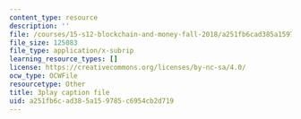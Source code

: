 ```yaml
---
content_type: resource
description: ''
file: /courses/15-s12-blockchain-and-money-fall-2018/a251fb6cad385a159785c6954cb2d719_Ycy0Dy-B1c.vtt
file_size: 125083
file_type: application/x-subrip
learning_resource_types: []
license: https://creativecommons.org/licenses/by-nc-sa/4.0/
ocw_type: OCWFile
resourcetype: Other
title: 3play caption file
uid: a251fb6c-ad38-5a15-9785-c6954cb2d719
---
```


